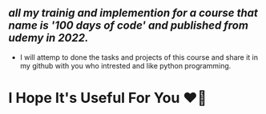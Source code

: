 ## *all my trainig and implemention for a course that name is '100 days of code' and published from udemy in 2022.*
* I will attemp to done the tasks and projects of this course and share it in my github with you who intrested and like python programming.

# I Hope It's Useful For You ❤️‍🔥
